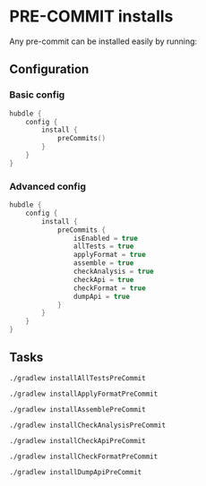 # PRE-COMMIT installs

Any pre-commit can be installed easily by running:

## Configuration

### Basic config

```kotlin
hubdle {
    config {
        install {
            preCommits()
        }
    }
}
```

### Advanced config

```kotlin
hubdle {
    config {
        install {
            preCommits {
                isEnabled = true
                allTests = true
                applyFormat = true
                assemble = true
                checkAnalysis = true
                checkApi = true
                checkFormat = true
                dumpApi = true
            }
        }
    }
}
```

## Tasks

```shell
./gradlew installAllTestsPreCommit
```

```shell
./gradlew installApplyFormatPreCommit
```

```shell
./gradlew installAssemblePreCommit
```

```shell
./gradlew installCheckAnalysisPreCommit
```

```shell
./gradlew installCheckApiPreCommit
```

```shell
./gradlew installCheckFormatPreCommit
```

```shell
./gradlew installDumpApiPreCommit
```
